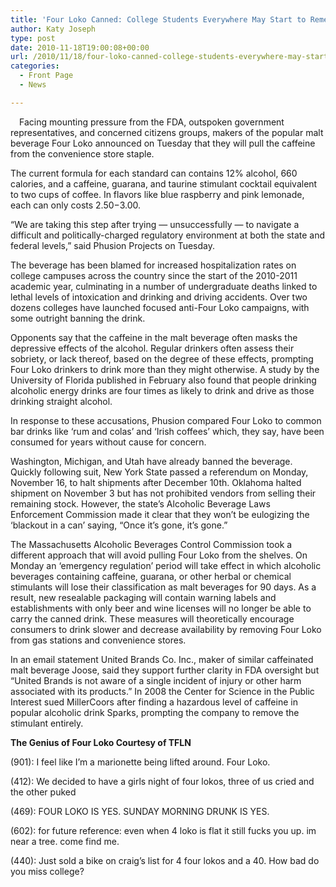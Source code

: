 ```yaml
---
title: 'Four Loko Canned: College Students Everywhere May Start to Remember Their Saturday Nights'
author: Katy Joseph
type: post
date: 2010-11-18T19:00:08+00:00
url: /2010/11/18/four-loko-canned-college-students-everywhere-may-start-to-remember-their-saturday-nights/
categories:
  - Front Page
  - News

---
```

[<img class="alignleft size-full wp-image-498" style="margin: 7px;" title="Nestle_FourLoko_11-3_post" src="https://i1.wp.com/www.reedquest.org/wp-content/uploads/2010/11/Nestle_FourLoko_11-3_post.jpg?resize=216%2C144" alt="" data-recalc-dims="1" />][1]Facing mounting pressure from the FDA, outspoken government representatives, and concerned citizens groups, makers of the popular malt beverage Four Loko announced on Tuesday that they will pull the caffeine from the convenience store staple.

The current formula for each standard can contains 12% alcohol, 660 calories, and a caffeine, guarana, and taurine stimulant cocktail equivalent to two cups of coffee. In flavors like blue raspberry and pink lemonade, each can only costs $2.50-$3.00.

“We are taking this step after trying — unsuccessfully — to navigate a difficult and politically-charged regulatory environment at both the state and federal levels,” said Phusion Projects on Tuesday.

The beverage has been blamed for increased hospitalization rates on college campuses across the country since the start of the 2010-2011 academic year, culminating in a number of undergraduate deaths linked to lethal levels of intoxication and drinking and driving accidents. Over two dozens colleges have launched focused anti-Four Loko campaigns, with some outright banning the drink.

Opponents say that the caffeine in the malt beverage often masks the depressive effects of the alcohol. Regular drinkers often assess their sobriety, or lack thereof, based on the degree of these effects, prompting Four Loko drinkers to drink more than they might otherwise. A study by the University of Florida published in February also found that people drinking alcoholic energy drinks are four times as likely to drink and drive as those drinking straight alcohol.

In response to these accusations, Phusion compared Four Loko to common bar drinks like ‘rum and colas’ and ‘Irish coffees’ which, they say, have been consumed for years without cause for concern.

Washington, Michigan, and Utah have already banned the beverage. Quickly following suit, New York State passed a referendum on Monday, November 16, to halt shipments after December 10th. Oklahoma halted shipment on November 3 but has not prohibited vendors from selling their remaining stock. However, the state’s Alcoholic Beverage Laws Enforcement Commission made it clear that they won’t be eulogizing the  ‘blackout in a can’ saying, “Once it’s gone, it’s gone.”

The Massachusetts Alcoholic Beverages Control Commission took a different approach that will avoid pulling Four Loko from the shelves. On Monday an ‘emergency regulation’ period will take effect in which alcoholic beverages containing caffeine, guarana, or other herbal or chemical stimulants will lose their classification as malt beverages for 90 days. As a result, new resealable packaging will contain warning labels and establishments with only beer and wine licenses will no longer be able to carry the canned drink. These measures will theoretically encourage consumers to drink slower and decrease availability by removing Four Loko from gas stations and convenience stores.

In an email statement ­­United Brands Co. Inc., maker of similar caffeinated malt beverage Joose, said they support further clarity in FDA oversight but “United Brands is not aware of a single incident of injury or other harm associated with its products.” In 2008 the Center for Science in the Public Interest sued MillerCoors after finding a hazardous level of caffeine in popular alcoholic drink Sparks, prompting the company to remove the stimulant entirely.

**The Genius of Four Loko Courtesy of TFLN**

(901): I feel like I’m a marionette being lifted around. Four Loko.

(412): We decided to have a girls night of four lokos, three of us cried and the other puked

(469): FOUR LOKO IS YES. SUNDAY MORNING DRUNK IS YES.

(602): for future reference: even when 4 loko is flat it still fucks you up. im near a tree. come find me.

(440): Just sold a bike on craig’s list for 4 four lokos and a 40. How bad do you miss college?

 [1]: https://i1.wp.com/www.reedquest.org/wp-content/uploads/2010/11/Nestle_FourLoko_11-3_post.jpg